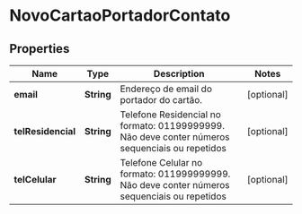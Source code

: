 
# NovoCartaoPortadorContato

## Properties
Name | Type | Description | Notes
------------ | ------------- | ------------- | -------------
**email** | **String** | Endereço  de email do portador do cartão. |  [optional]
**telResidencial** | **String** | Telefone Residencial no formato: 01199999999. Não deve conter números sequenciais ou repetidos |  [optional]
**telCelular** | **String** | Telefone Celular no formato: 011999999999. Não deve conter números sequenciais ou repetidos |  [optional]



